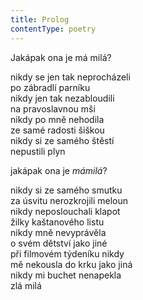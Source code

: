 ```yaml
---
title: Prolog
contentType: poetry
---
```


<section>

Jakápak ona je má milá?

</section>

<section>

nikdy se jen tak neprocházeli  
po zábradlí parníku  
nikdy jen tak nezabloudili  
na pravoslavnou mši  
nikdy po mně nehodila  
ze samé radosti šiškou  
nikdy si ze samého štěstí  
nepustili plyn

</section>

<section>

jakápak ona je _mámilá_?

</section>

<section>

nikdy si ze samého smutku  
za úsvitu nerozkrojili meloun  
nikdy neposlouchali klapot  
žilky kaštanového listu  
nikdy mně nevyprávěla  
o svém dětství jako jiné  
při filmovém týdeníku nikdy  
mě nekousla do krku jako jiná  
nikdy mi buchet nenapekla  
zlá milá

</section>
